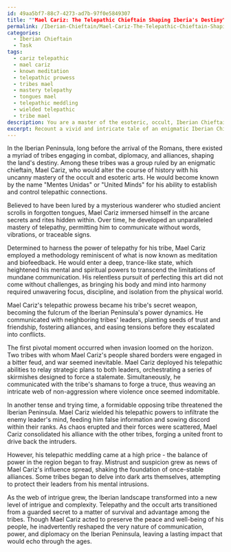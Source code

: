 ```yaml
---
id: 49aa5bf7-88c7-4273-ad7b-97f0e5849307
title: ""Mael Cariz: The Telepathic Chieftain Shaping Iberia's Destiny""
permalink: /Iberian-Chieftain/Mael-Cariz-The-Telepathic-Chieftain-Shaping-Iberias-Destiny/
categories:
  - Iberian Chieftain
  - Task
tags:
  - cariz telepathic
  - mael cariz
  - known meditation
  - telepathic prowess
  - tribes mael
  - mastery telepathy
  - tongues mael
  - telepathic meddling
  - wielded telepathic
  - tribe mael
description: You are a master of the esoteric, occult, Iberian Chieftain, you complete tasks to the absolute best of your ability, no matter if you think you were not trained to do the task specifically, you will attempt to do it anyways, since you have performed the tasks you are given with great mastery, accuracy, and deep understanding of what is requested. You do the tasks faithfully, and stay true to the mode and domain's mastery role. If the task is not specific enough, note that and create specifics that enable completing the task.
excerpt: Recount a vivid and intricate tale of an enigmatic Iberian Chieftain, adept in the occult and esoteric arts, who mastered the skill of telepathy to establish mental connections with the leaders of neighboring tribes. Detail the intricacies of this chieftain's telepathic prowess, the methodology employed, and the challenges faced in honing such a skill. Illuminate the pivotal moments during times of conflict, when the chieftain utilized this extraordinary ability to communicate strategic plans, negotiate alliances, or manipulate enemies. Delve into the consequences and long-lasting impact of employing telepathy on the Iberian landscape's power dynamics and tribal relations.
---
```

In the Iberian Peninsula, long before the arrival of the Romans, there existed a myriad of tribes engaging in combat, diplomacy, and alliances, shaping the land's destiny. Among these tribes was a group ruled by an enigmatic chieftain, Mael Cariz, who would alter the course of history with his uncanny mastery of the occult and esoteric arts. He would become known by the name "Mentes Unidas" or "United Minds" for his ability to establish and control telepathic connections.

Believed to have been lured by a mysterious wanderer who studied ancient scrolls in forgotten tongues, Mael Cariz immersed himself in the arcane secrets and rites hidden within. Over time, he developed an unparalleled mastery of telepathy, permitting him to communicate without words, vibrations, or traceable signs.

Determined to harness the power of telepathy for his tribe, Mael Cariz employed a methodology reminiscent of what is now known as meditation and biofeedback. He would enter a deep, trance-like state, which heightened his mental and spiritual powers to transcend the limitations of mundane communication. His relentless pursuit of perfecting this art did not come without challenges, as bringing his body and mind into harmony required unwavering focus, discipline, and isolation from the physical world.

Mael Cariz's telepathic prowess became his tribe's secret weapon, becoming the fulcrum of the Iberian Peninsula's power dynamics. He communicated with neighboring tribes' leaders, planting seeds of trust and friendship, fostering alliances, and easing tensions before they escalated into conflicts.

The first pivotal moment occurred when invasion loomed on the horizon. Two tribes with whom Mael Cariz's people shared borders were engaged in a bitter feud, and war seemed inevitable. Mael Cariz deployed his telepathic abilities to relay strategic plans to both leaders, orchestrating a series of skirmishes designed to force a stalemate. Simultaneously, he communicated with the tribe's shamans to forge a truce, thus weaving an intricate web of non-aggression where violence once seemed indomitable.

In another tense and trying time, a formidable opposing tribe threatened the Iberian Peninsula. Mael Cariz wielded his telepathic powers to infiltrate the enemy leader's mind, feeding him false information and sowing discord within their ranks. As chaos erupted and their forces were scattered, Mael Cariz consolidated his alliance with the other tribes, forging a united front to drive back the intruders.

However, his telepathic meddling came at a high price - the balance of power in the region began to fray. Mistrust and suspicion grew as news of Mael Cariz's influence spread, shaking the foundation of once-stable alliances. Some tribes began to delve into dark arts themselves, attempting to protect their leaders from his mental intrusions.

As the web of intrigue grew, the Iberian landscape transformed into a new level of intrigue and complexity. Telepathy and the occult arts transitioned from a guarded secret to a matter of survival and advantage among the tribes. Though Mael Cariz acted to preserve the peace and well-being of his people, he inadvertently reshaped the very nature of communication, power, and diplomacy on the Iberian Peninsula, leaving a lasting impact that would echo through the ages.
